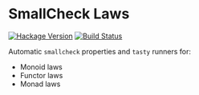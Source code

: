 # SmallCheck Laws

[![Hackage Version](https://img.shields.io/hackage/v/smallcheck-laws.svg)](https://hackage.haskell.org/package/smallcheck-laws) [![Build Status](https://img.shields.io/travis/jdnavarro/smallcheck-laws.svg)](https://travis-ci.org/jdnavarro/smallcheck-laws)

Automatic `smallcheck` properties and `tasty` runners for:

 - Monoid laws
 - Functor laws
 - Monad laws
